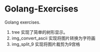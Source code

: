 # Golang-Exercises
Golang exercises.

1. tree 
实现了简单的树形显示。
2. img_convert_ascii
实现将图片转换为字符画
3. img_split_9
实现将图片裁剪为9宫格
